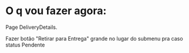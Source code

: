 # O q vou fazer agora:

Page DeliveryDetails.

Fazer botão "Retirar para Entrega" grande no lugar do submenu pra caso status Pendente
